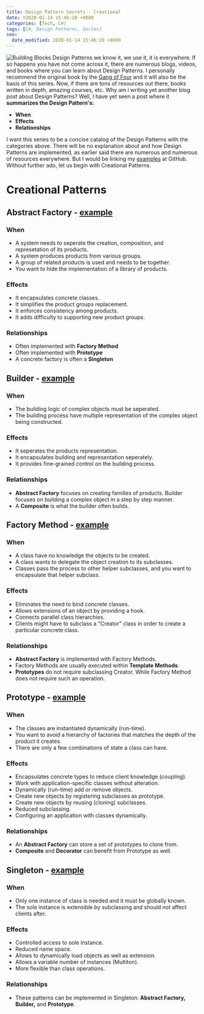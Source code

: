 ```yaml
---
title: Design Pattern Secrets - Creational
date: Y2020-01-14 15:46:20 +0800
categories: [Tech, C#]
tags: [C#, Design Patterns, Series]
seo:
  date_modified: 2020-01-14 15:46:20 +0800
---
```


![Building Blocks](https://drive.google.com/uc?export=view&id=18b0G0agdx-vBMgL23EKEIbSE7LqA9iph)
Design Patterns we know it, we use it, it is everywhere. If so happens you have not come across it, there are numerous blogs, videos, and books where you can learn about Design Patterns. I personally recommend the original book by the [Gang of Four](https://www.amazon.com/Design-Patterns-Elements-Reusable-Object-Oriented/dp/0201633612) and it will also be the basis of this series. Now, if there are tons of resources out there, books written in depth, amazing courses, etc. Why am i writing yet another blog post about Design Patterns? Well, I have yet seen a post where it __summarizes the Design Pattern's:__
- __When__
- __Effects__
- __Relationships__

I want this series to be a concise catalog of the Design Patterns with the categories above. There will be no explanation about and how Design Patterns are implemented, as earlier said there are numerous and numerous of resources everywhere. But I would be linking my [examples](http://github.com/ianescober/designpatterns) at GitHub. Without further ado, let us begin with Creational Patterns.

# Creational Patterns
## Abstract Factory - [example](https://github.com/IanEscober/DesignPatterns/tree/master/src/AbstractFactory)
### When
- A system needs to seperate the creation, composition, and represetation of its products.
- A system produces products from various groups.
- A group of related products is used and needs to be together.
- You want to hide the implementation of a library of products.

### Effects
- It encapsulates concrete classes.
- It simplifies the product groups replacement.
- It enforces consistency among products.
- It adds difficulty to supporting new product groups.

### Relationships
- Often implemented with __Factory Method__
- Often implemented with __Prototype__
- A concrete factory is often a __Singleton__

## Builder - [example](https://github.com/IanEscober/DesignPatterns/tree/master/src/Builder)
### When
- The building logic of complex objects must be seperated.
- The building process have multiple representation of the complex object being constructed.

### Effects
- It seperates the products representation.
- It encapsulates building and representation seperately.
- It provides fine-grained control on the building process.

### Relationships
- __Abstract Factory__ focuses on creating families of products. Builder focuses on building a complex object in a step by step manner.
- A __Composite__ is what the builder often builds.

## Factory Method - [example](https://github.com/IanEscober/DesignPatterns/tree/master/src/FactoryMethod)
### When
- A class have no knowledge the objects to be created.
- A class wants to delegate the object creation to its subclasses.
- Classes pass the process to other helper subclasses, and you want to encapsulate that helper subclass.

### Effects
- Eliminates the need to bind concrete classes.
- Allows extensions of an object by providing a hook.
- Connects parallel class hierarchies.
- Clients might have to subclass a "Creator" class in order to create a particular concrete class.

### Relationships
- __Abstract Factory__ is implemented with Factory Methods.
- Factory Methods are usually executed within __Template Methods__.
- __Prototypes__ do not require subclassing Creator. While Factory Method does not require such an operation.

## Prototype - [example](https://github.com/IanEscober/DesignPatterns/tree/master/src/Prototype)
### When
- The classes are instantiated dynamically (run-time).
- You want to avoid a hierarchy of factories that matches the depth of the product it creates.
- There are only a few combinations of state a class can have.

### Effects
- Encapsulates concrete types to reduce client knowledge (coupling).
- Work with application-specific classes without alteration.
- Dynamically (run-time) add or remove objects.
- Create new objects by registering subclasses as prototype. 
- Create new objects by reusing (cloning) subclasses. 
- Reduced subclassing.
- Configuring an application with classes dynamically.

### Relationships
- An __Abstract Factory__ can store a set of prototypes to clone from.
- __Composite__ and __Decorator__ can benefit from Prototype as well.

## Singleton - [example](https://github.com/IanEscober/DesignPatterns/tree/master/src/Singleton)
### When
- Only one instance of class is needed and it must be globally known.
- The sole instance is extensible by subclassing and should not affect clients after.

### Effects
- Controlled access to sole instance.
- Reduced name space.
- Allows to dynamically load objects as well as extension.
- Allows a variable number of instances (Multiton).
- More flexible than class operations.

### Relationships
- These patterns can be implemented in Singleton: __Abstract Factory, Builder,__ and __Prototype__.